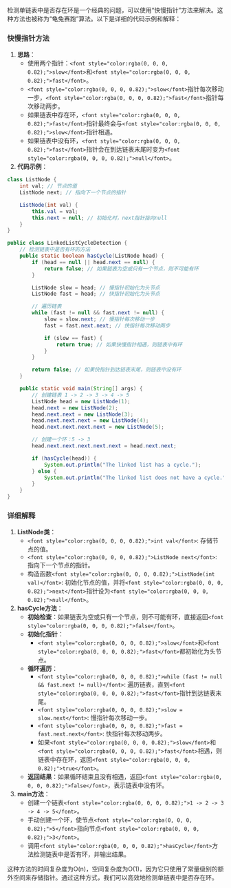 <font style="color:rgba(0, 0, 0, 0.82);">检测单链表中是否存在环是一个经典的问题，可以使用“快慢指针”方法来解决。这种方法也被称为“龟兔赛跑”算法。以下是详细的代码示例和解释：</font>

### <font style="color:rgba(0, 0, 0, 0.82);">快慢指针方法</font>
1. **<font style="color:rgba(0, 0, 0, 0.82);">思路</font>**<font style="color:rgba(0, 0, 0, 0.82);">：</font>
    - <font style="color:rgba(0, 0, 0, 0.82);">使用两个指针：</font>`<font style="color:rgba(0, 0, 0, 0.82);">slow</font>`<font style="color:rgba(0, 0, 0, 0.82);">和</font>`<font style="color:rgba(0, 0, 0, 0.82);">fast</font>`<font style="color:rgba(0, 0, 0, 0.82);">。</font>
    - `<font style="color:rgba(0, 0, 0, 0.82);">slow</font>`<font style="color:rgba(0, 0, 0, 0.82);">指针每次移动一步，</font>`<font style="color:rgba(0, 0, 0, 0.82);">fast</font>`<font style="color:rgba(0, 0, 0, 0.82);">指针每次移动两步。</font>
    - <font style="color:rgba(0, 0, 0, 0.82);">如果链表中存在环，</font>`<font style="color:rgba(0, 0, 0, 0.82);">fast</font>`<font style="color:rgba(0, 0, 0, 0.82);">指针最终会与</font>`<font style="color:rgba(0, 0, 0, 0.82);">slow</font>`<font style="color:rgba(0, 0, 0, 0.82);">指针相遇。</font>
    - <font style="color:rgba(0, 0, 0, 0.82);">如果链表中没有环，</font>`<font style="color:rgba(0, 0, 0, 0.82);">fast</font>`<font style="color:rgba(0, 0, 0, 0.82);">指针会在到达链表末尾时变为</font>`<font style="color:rgba(0, 0, 0, 0.82);">null</font>`<font style="color:rgba(0, 0, 0, 0.82);">。</font>
2. **<font style="color:rgba(0, 0, 0, 0.82);">代码示例</font>**<font style="color:rgba(0, 0, 0, 0.82);">：</font>

```java
class ListNode {  
    int val; // 节点的值  
    ListNode next; // 指向下一个节点的指针  

    ListNode(int val) {  
        this.val = val;  
        this.next = null; // 初始化时，next指针指向null  
    }  
}  

public class LinkedListCycleDetection {  
    // 检测链表中是否有环的方法  
    public static boolean hasCycle(ListNode head) {  
        if (head == null || head.next == null) {  
            return false; // 如果链表为空或只有一个节点，则不可能有环  
        }  

        ListNode slow = head; // 慢指针初始化为头节点  
        ListNode fast = head; // 快指针初始化为头节点  

        // 遍历链表  
        while (fast != null && fast.next != null) {  
            slow = slow.next; // 慢指针每次移动一步  
            fast = fast.next.next; // 快指针每次移动两步  

            if (slow == fast) {  
                return true; // 如果快慢指针相遇，则链表中有环  
            }  
        }  

        return false; // 如果快指针到达链表末尾，则链表中没有环  
    }  

    public static void main(String[] args) {  
        // 创建链表 1 -> 2 -> 3 -> 4 -> 5  
        ListNode head = new ListNode(1);  
        head.next = new ListNode(2);  
        head.next.next = new ListNode(3);  
        head.next.next.next = new ListNode(4);  
        head.next.next.next.next = new ListNode(5);  

        // 创建一个环：5 -> 3  
        head.next.next.next.next.next = head.next.next;  

        if (hasCycle(head)) {  
            System.out.println("The linked list has a cycle.");  
        } else {  
            System.out.println("The linked list does not have a cycle.");  
        }  
    }  
}
```

### <font style="color:rgba(0, 0, 0, 0.82);">详细解释</font>
1. **<font style="color:rgba(0, 0, 0, 0.82);">ListNode类</font>**<font style="color:rgba(0, 0, 0, 0.82);">：</font>
    - `<font style="color:rgba(0, 0, 0, 0.82);">int val</font>`<font style="color:rgba(0, 0, 0, 0.82);">: 存储节点的值。</font>
    - `<font style="color:rgba(0, 0, 0, 0.82);">ListNode next</font>`<font style="color:rgba(0, 0, 0, 0.82);">: 指向下一个节点的指针。</font>
    - <font style="color:rgba(0, 0, 0, 0.82);">构造函数</font>`<font style="color:rgba(0, 0, 0, 0.82);">ListNode(int val)</font>`<font style="color:rgba(0, 0, 0, 0.82);">: 初始化节点的值，并将</font>`<font style="color:rgba(0, 0, 0, 0.82);">next</font>`<font style="color:rgba(0, 0, 0, 0.82);">指针设为</font>`<font style="color:rgba(0, 0, 0, 0.82);">null</font>`<font style="color:rgba(0, 0, 0, 0.82);">。</font>
2. **<font style="color:rgba(0, 0, 0, 0.82);">hasCycle方法</font>**<font style="color:rgba(0, 0, 0, 0.82);">：</font>
    - **<font style="color:rgba(0, 0, 0, 0.82);">初始检查</font>**<font style="color:rgba(0, 0, 0, 0.82);">：如果链表为空或只有一个节点，则不可能有环，直接返回</font>`<font style="color:rgba(0, 0, 0, 0.82);">false</font>`<font style="color:rgba(0, 0, 0, 0.82);">。</font>
    - **<font style="color:rgba(0, 0, 0, 0.82);">初始化指针</font>**<font style="color:rgba(0, 0, 0, 0.82);">：</font>
        * `<font style="color:rgba(0, 0, 0, 0.82);">slow</font>`<font style="color:rgba(0, 0, 0, 0.82);">和</font>`<font style="color:rgba(0, 0, 0, 0.82);">fast</font>`<font style="color:rgba(0, 0, 0, 0.82);">都初始化为头节点。</font>
    - **<font style="color:rgba(0, 0, 0, 0.82);">循环遍历</font>**<font style="color:rgba(0, 0, 0, 0.82);">：</font>
        * `<font style="color:rgba(0, 0, 0, 0.82);">while (fast != null && fast.next != null)</font>`<font style="color:rgba(0, 0, 0, 0.82);">: 遍历链表，直到</font>`<font style="color:rgba(0, 0, 0, 0.82);">fast</font>`<font style="color:rgba(0, 0, 0, 0.82);">指针到达链表末尾。</font>
        * `<font style="color:rgba(0, 0, 0, 0.82);">slow = slow.next</font>`<font style="color:rgba(0, 0, 0, 0.82);">: 慢指针每次移动一步。</font>
        * `<font style="color:rgba(0, 0, 0, 0.82);">fast = fast.next.next</font>`<font style="color:rgba(0, 0, 0, 0.82);">: 快指针每次移动两步。</font>
        * <font style="color:rgba(0, 0, 0, 0.82);">如果</font>`<font style="color:rgba(0, 0, 0, 0.82);">slow</font>`<font style="color:rgba(0, 0, 0, 0.82);">和</font>`<font style="color:rgba(0, 0, 0, 0.82);">fast</font>`<font style="color:rgba(0, 0, 0, 0.82);">相遇，则链表中存在环，返回</font>`<font style="color:rgba(0, 0, 0, 0.82);">true</font>`<font style="color:rgba(0, 0, 0, 0.82);">。</font>
    - **<font style="color:rgba(0, 0, 0, 0.82);">返回结果</font>**<font style="color:rgba(0, 0, 0, 0.82);">：如果循环结束且没有相遇，返回</font>`<font style="color:rgba(0, 0, 0, 0.82);">false</font>`<font style="color:rgba(0, 0, 0, 0.82);">，表示链表中没有环。</font>
3. **<font style="color:rgba(0, 0, 0, 0.82);">main方法</font>**<font style="color:rgba(0, 0, 0, 0.82);">：</font>
    - <font style="color:rgba(0, 0, 0, 0.82);">创建一个链表</font>`<font style="color:rgba(0, 0, 0, 0.82);">1 -> 2 -> 3 -> 4 -> 5</font>`<font style="color:rgba(0, 0, 0, 0.82);">。</font>
    - <font style="color:rgba(0, 0, 0, 0.82);">手动创建一个环，使节点</font>`<font style="color:rgba(0, 0, 0, 0.82);">5</font>`<font style="color:rgba(0, 0, 0, 0.82);">指向节点</font>`<font style="color:rgba(0, 0, 0, 0.82);">3</font>`<font style="color:rgba(0, 0, 0, 0.82);">。</font>
    - <font style="color:rgba(0, 0, 0, 0.82);">调用</font>`<font style="color:rgba(0, 0, 0, 0.82);">hasCycle</font>`<font style="color:rgba(0, 0, 0, 0.82);">方法检测链表中是否有环，并输出结果。</font>

<font style="color:rgba(0, 0, 0, 0.82);">这种方法的时间复杂度为O(n)，空间复杂度为O(1)，因为它只使用了常量级别的额外空间来存储指针。通过这种方式，我们可以高效地检测单链表中是否存在环。</font>

